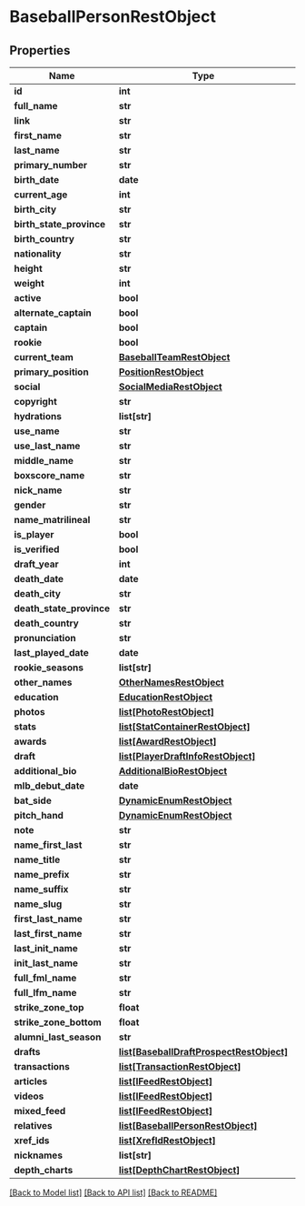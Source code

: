 # BaseballPersonRestObject

## Properties
Name | Type | Description | Notes
------------ | ------------- | ------------- | -------------
**id** | **int** |  | [optional] 
**full_name** | **str** |  | [optional] 
**link** | **str** |  | [optional] 
**first_name** | **str** |  | [optional] 
**last_name** | **str** |  | [optional] 
**primary_number** | **str** |  | [optional] 
**birth_date** | **date** |  | [optional] 
**current_age** | **int** |  | [optional] 
**birth_city** | **str** |  | [optional] 
**birth_state_province** | **str** |  | [optional] 
**birth_country** | **str** |  | [optional] 
**nationality** | **str** |  | [optional] 
**height** | **str** |  | [optional] 
**weight** | **int** |  | [optional] 
**active** | **bool** |  | [optional] 
**alternate_captain** | **bool** |  | [optional] 
**captain** | **bool** |  | [optional] 
**rookie** | **bool** |  | [optional] 
**current_team** | [**BaseballTeamRestObject**](BaseballTeamRestObject.md) |  | [optional] 
**primary_position** | [**PositionRestObject**](PositionRestObject.md) |  | [optional] 
**social** | [**SocialMediaRestObject**](SocialMediaRestObject.md) |  | [optional] 
**copyright** | **str** |  | [optional] 
**hydrations** | **list[str]** |  | [optional] 
**use_name** | **str** |  | [optional] 
**use_last_name** | **str** |  | [optional] 
**middle_name** | **str** |  | [optional] 
**boxscore_name** | **str** |  | [optional] 
**nick_name** | **str** |  | [optional] 
**gender** | **str** |  | [optional] 
**name_matrilineal** | **str** |  | [optional] 
**is_player** | **bool** |  | [optional] 
**is_verified** | **bool** |  | [optional] 
**draft_year** | **int** |  | [optional] 
**death_date** | **date** |  | [optional] 
**death_city** | **str** |  | [optional] 
**death_state_province** | **str** |  | [optional] 
**death_country** | **str** |  | [optional] 
**pronunciation** | **str** |  | [optional] 
**last_played_date** | **date** |  | [optional] 
**rookie_seasons** | **list[str]** |  | [optional] 
**other_names** | [**OtherNamesRestObject**](OtherNamesRestObject.md) |  | [optional] 
**education** | [**EducationRestObject**](EducationRestObject.md) |  | [optional] 
**photos** | [**list[PhotoRestObject]**](PhotoRestObject.md) |  | [optional] 
**stats** | [**list[StatContainerRestObject]**](StatContainerRestObject.md) |  | [optional] 
**awards** | [**list[AwardRestObject]**](AwardRestObject.md) |  | [optional] 
**draft** | [**list[PlayerDraftInfoRestObject]**](PlayerDraftInfoRestObject.md) |  | [optional] 
**additional_bio** | [**AdditionalBioRestObject**](AdditionalBioRestObject.md) |  | [optional] 
**mlb_debut_date** | **date** |  | [optional] 
**bat_side** | [**DynamicEnumRestObject**](DynamicEnumRestObject.md) |  | [optional] 
**pitch_hand** | [**DynamicEnumRestObject**](DynamicEnumRestObject.md) |  | [optional] 
**note** | **str** |  | [optional] 
**name_first_last** | **str** |  | [optional] 
**name_title** | **str** |  | [optional] 
**name_prefix** | **str** |  | [optional] 
**name_suffix** | **str** |  | [optional] 
**name_slug** | **str** |  | [optional] 
**first_last_name** | **str** |  | [optional] 
**last_first_name** | **str** |  | [optional] 
**last_init_name** | **str** |  | [optional] 
**init_last_name** | **str** |  | [optional] 
**full_fml_name** | **str** |  | [optional] 
**full_lfm_name** | **str** |  | [optional] 
**strike_zone_top** | **float** |  | [optional] 
**strike_zone_bottom** | **float** |  | [optional] 
**alumni_last_season** | **str** |  | [optional] 
**drafts** | [**list[BaseballDraftProspectRestObject]**](BaseballDraftProspectRestObject.md) |  | [optional] 
**transactions** | [**list[TransactionRestObject]**](TransactionRestObject.md) |  | [optional] 
**articles** | [**list[IFeedRestObject]**](IFeedRestObject.md) |  | [optional] 
**videos** | [**list[IFeedRestObject]**](IFeedRestObject.md) |  | [optional] 
**mixed_feed** | [**list[IFeedRestObject]**](IFeedRestObject.md) |  | [optional] 
**relatives** | [**list[BaseballPersonRestObject]**](BaseballPersonRestObject.md) |  | [optional] 
**xref_ids** | [**list[XrefIdRestObject]**](XrefIdRestObject.md) |  | [optional] 
**nicknames** | **list[str]** |  | [optional] 
**depth_charts** | [**list[DepthChartRestObject]**](DepthChartRestObject.md) |  | [optional] 

[[Back to Model list]](../README.md#documentation-for-models) [[Back to API list]](../README.md#documentation-for-api-endpoints) [[Back to README]](../README.md)

